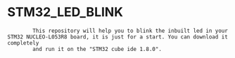 # STM32_LED_BLINK
            This repository will help you to blink the inbuilt led in your STM32 NUCLEO-L053R8 board, it is just for a start. You can download it completely
            and run it on the "STM32 cube ide 1.8.0". 
